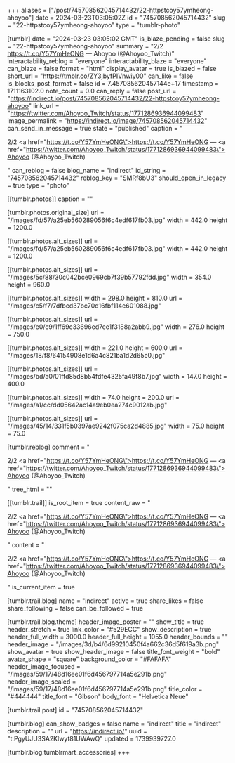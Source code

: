 +++
aliases = ["/post/745708562045714432/22-httpstcoy57ymheong-ahoyoo"]
date = 2024-03-23T03:05:02Z
id = "745708562045714432"
slug = "22-httpstcoy57ymheong-ahoyoo"
type = "tumblr-photo"

[tumblr]
date = "2024-03-23 03:05:02 GMT"
is_blaze_pending = false
slug = "22-httpstcoy57ymheong-ahoyoo"
summary = "2/2 https://t.co/Y57YmHeONG — Ahoyoo (@Ahoyoo_Twitch)"
interactability_reblog = "everyone"
interactability_blaze = "everyone"
can_blaze = false
format = "html"
display_avatar = true
is_blazed = false
short_url = "https://tmblr.co/ZY3jbyfPIVnwiy00"
can_like = false
is_blocks_post_format = false
id = 7.457085620457144e+17
timestamp = 1711163102.0
note_count = 0.0
can_reply = false
post_url = "https://indirect.io/post/745708562045714432/22-httpstcoy57ymheong-ahoyoo"
link_url = "https://twitter.com/Ahoyoo_Twitch/status/1771286936944099483"
image_permalink = "https://indirect.io/image/745708562045714432"
can_send_in_message = true
state = "published"
caption = "<p>2/2 <a href=\"https://t.co/Y57YmHeONG\">https://t.co/Y57YmHeONG</a> — <a href=\"https://twitter.com/Ahoyoo_Twitch/status/1771286936944099483\">Ahoyoo (@Ahoyoo_Twitch)</a></p>"
can_reblog = false
blog_name = "indirect"
id_string = "745708562045714432"
reblog_key = "SMRf8bU3"
should_open_in_legacy = true
type = "photo"

[[tumblr.photos]]
caption = ""

[tumblr.photos.original_size]
url = "/images/fd/57/a25eb560289056f6c4edf617fb03.jpg"
width = 442.0
height = 1200.0

[[tumblr.photos.alt_sizes]]
url = "/images/fd/57/a25eb560289056f6c4edf617fb03.jpg"
width = 442.0
height = 1200.0

[[tumblr.photos.alt_sizes]]
url = "/images/5c/88/30c042bce0969cb7f39b57792fdd.jpg"
width = 354.0
height = 960.0

[[tumblr.photos.alt_sizes]]
width = 298.0
height = 810.0
url = "/images/c5/f7/7dfbcd37bc70d16fbf114e601088.jpg"

[[tumblr.photos.alt_sizes]]
url = "/images/e0/c9/1ff69c33696ed7ee1f3188a2abb9.jpg"
width = 276.0
height = 750.0

[[tumblr.photos.alt_sizes]]
width = 221.0
height = 600.0
url = "/images/18/f8/64154908e1d6a4c821ba1d2d65c0.jpg"

[[tumblr.photos.alt_sizes]]
url = "/images/bd/a0/01ffd85d8b54fdfe4325fa49f8b7.jpg"
width = 147.0
height = 400.0

[[tumblr.photos.alt_sizes]]
width = 74.0
height = 200.0
url = "/images/a1/cc/dd05642ac14a9eb0ea274c9012ab.jpg"

[[tumblr.photos.alt_sizes]]
url = "/images/45/14/331f5b0397ae9242f075ca2d4885.jpg"
width = 75.0
height = 75.0

[tumblr.reblog]
comment = "<p>2/2 <a href=\"https://t.co/Y57YmHeONG\">https://t.co/Y57YmHeONG</a> — <a href=\"https://twitter.com/Ahoyoo_Twitch/status/1771286936944099483\">Ahoyoo (@Ahoyoo_Twitch)</a></p>"
tree_html = ""

[[tumblr.trail]]
is_root_item = true
content_raw = "<p>2/2 <a href=\"https://t.co/Y57YmHeONG\">https://t.co/Y57YmHeONG</a> — <a href=\"https://twitter.com/Ahoyoo_Twitch/status/1771286936944099483\">Ahoyoo (@Ahoyoo_Twitch)</a></p>"
content = "<p>2/2 <a href=\"https://t.co/Y57YmHeONG\">https://t.co/Y57YmHeONG</a> &mdash; <a href=\"https://twitter.com/Ahoyoo_Twitch/status/1771286936944099483\">Ahoyoo (@Ahoyoo_Twitch)</a></p>"
is_current_item = true

[tumblr.trail.blog]
name = "indirect"
active = true
share_likes = false
share_following = false
can_be_followed = true

[tumblr.trail.blog.theme]
header_image_poster = ""
show_title = true
header_stretch = true
link_color = "#529ECC"
show_description = true
header_full_width = 3000.0
header_full_height = 1055.0
header_bounds = ""
header_image = "/images/3d/b4/6d99210450f4a662c36d5f619a3b.png"
show_avatar = true
show_header_image = false
title_font_weight = "bold"
avatar_shape = "square"
background_color = "#FAFAFA"
header_image_focused = "/images/59/17/48d16ee01f6d456797714a5e291b.png"
header_image_scaled = "/images/59/17/48d16ee01f6d456797714a5e291b.png"
title_color = "#444444"
title_font = "Gibson"
body_font = "Helvetica Neue"

[tumblr.trail.post]
id = "745708562045714432"

[tumblr.blog]
can_show_badges = false
name = "indirect"
title = "indirect"
description = ""
url = "https://indirect.io/"
uuid = "t:PgyUJU3SA2Klwyt81UWAwQ"
updated = 1739939727.0

[tumblr.blog.tumblrmart_accessories]
+++
